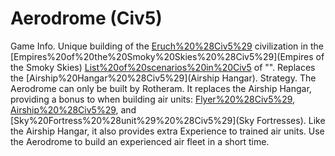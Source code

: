 # Aerodrome (Civ5)

Game Info.
Unique building of the [Eruch%20%28Civ5%29](Eruch) civilization in the [Empires%20of%20the%20Smoky%20Skies%20%28Civ5%29](Empires of the Smoky Skies) [List%20of%20scenarios%20in%20Civ5](scenario) of "". Replaces the [Airship%20Hangar%20%28Civ5%29](Airship Hangar).
Strategy.
The Aerodrome can only be built by Rotheram. It replaces the Airship Hangar, providing a bonus to when building air units: [Flyer%20%28Civ5%29](Flyers), [Airship%20%28Civ5%29](Airships), and [Sky%20Fortress%20%28unit%29%20%28Civ5%29](Sky Fortresses). Like the Airship Hangar, it also provides extra Experience to trained air units. Use the Aerodrome to build an experienced air fleet in a short time.